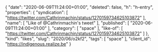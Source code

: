 {
  "date": "2020-06-09T11:24:00+01:00",
  "deleted": false,
  "h": "h-entry",
  "properties": {
    "syndication": [
      "https://twitter.com/Cathrinmachin/status/1270159734625103872"
    ],
    "name": [
      "Like of @Cathrinmachin's tweet"
    ],
    "published": [
      "2020-06-09T11:24:00+01:00"
    ],
    "category": [
      "space"
    ],
    "like-of": [
      "https://twitter.com/Cathrinmachin/status/1270159734625103872"
    ]
  },
  "kind": "likes",
  "slug": "2020/06/o2kf2",
  "tags": [
    "space"
  ],
  "client_id": "https://indigenous.realize.be"
}
